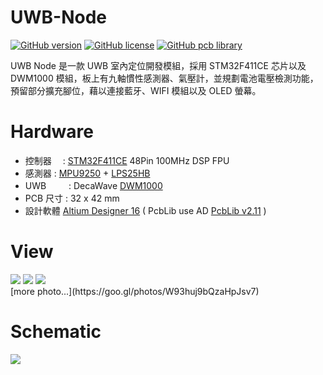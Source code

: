 UWB-Node
========
[![GitHub version](https://img.shields.io/badge/version-v1.0-brightgreen.svg)](https://github.com/KitSprout/UWB-Node)
[![GitHub license](https://img.shields.io/badge/license-%20MIT%20%2F%20CC%20BY--SA%204.0-blue.svg)](https://github.com/KitSprout/UWB-Adapter/blob/master/LICENSE)
[![GitHub pcb library](https://img.shields.io/badge/pcb%20library-%20v2.11-yellow.svg)](https://github.com/KitSprout/AltiumDesigner_PcbLibrary/releases/tag/v2.11)


UWB Node 是一款 UWB 室內定位開發模組，採用 STM32F411CE 芯片以及 DWM1000 模組，板上有九軸慣性感測器、氣壓計，並規劃電池電壓檢測功能，預留部分擴充腳位，藉以連接藍牙、WIFI 模組以及 OLED 螢幕。

Hardware
========
* 控制器　 : [STM32F411CE](http://www.st.com/web/en/catalog/mmc/FM141/SC1169/SS1577/LN1877/PF260148) 48Pin 100MHz DSP FPU
* 感測器   : [MPU9250](https://www.invensense.com/products/motion-tracking/9-axis/mpu-9250/) + [LPS25HB](http://www.st.com/content/st_com/en/products/mems-and-sensors/pressure-sensors/lps25hb.html)
* UWB 　　 : DecaWave [DWM1000](http://www.decawave.com/products/dwm1000-module)
* PCB 尺寸 : 32 x 42 mm
* 設計軟體 [Altium Designer 16](http://www.altium.com/en/products/altium-designer) ( PcbLib use AD [PcbLib v2.11](https://github.com/KitSprout/AltiumDesigner_PcbLibrary/releases/tag/v2.11) )

View
========
<img src="https://lh3.googleusercontent.com/7Pw2hs1VYsGLjtABpcFduyzJaxsVsAAvhohSY-x8XIz-WK31cFIT2X43xj-p394FAXs0iLL4Wc8royz1e4jFeHi3TARjxX5AzuuOlNrBI7QiajPAcbEBuMt77ak4K4IzaatG8WM_uOcWS6AmBGBJ-KT_Zw-iTWHCJgIPIIlmfjJvOif68xk-AD3xJUZSptwifh8aKBvMnu35YqOmgDu1c7bzXekoAAanMeD20_sLfXhT4Zh3vwmK9LmcC7urvqN1IaRK-wl6o5K-LymB_P4UbW_Z66m2u1NT90yDo92-0egTt2BG4BXXjm5GdxKQTz-7IJzjLhhJHtJWxrOO5ao6ToImAK9OSZmr12vGsJrYmf6N8YOA6vlUPkfb0bFeXyg1M8rdVAbpjH4SXkH0Ka_AXu8Iv0bsCoQ0rHnlWd1SSb1ki4iv25exyza05BcAfQrY9XK-CCB1ocp4lH8cR5_ZRQJR0R60A7IVf3xkmi0smRJTkBoC97GAlTJdXd6RmHd2VZ3mkZaGS8tBZ1TSRifELL9rqSL8AWuw8282KX_N_7mtIxMuQM4nzkpI9t-Qb5-gl0qxlwWPFqd17SYPnSWdSXP8paCOF32J4h_60bsFZ0dmQOI1=w1223-h917-no"/>
<img src="https://lh3.googleusercontent.com/SbYLdcZ7h0FxPGI4lBsNTedA9ZBeuQq0bPppfSDIG-wAagN5t5U6dmbyMbVCKdn9WW8nCj-cROBh_RXkAQPMJs9BAomTQ2w-TE1l7g6svvIr3Fs4jfBTCHie8hHsQ08FDLjE4mmSCLLyt-mBWFq3alw-vJlPqjKne6U5Qju7uqpaKY4fXs143D2f5LWlBsrcqXYQtk3LfijRtz9Sn_IE_EWGrJj0Z0_McFiSYzq2401oP5PM6lOo0MTE_gUony6QybTV7vWw5Si11aiApyJE0dlB95bZ35y2c6YnARqqZaqLyT0GdNKXWxcBjaETDxADjCEJLfeFzkSMwoflJbFz9mFkVJS2lFhpe3wgoQ1Lgv31JHaw7_Z_G6ApuGbxXnqSu3Bcm-e_j-4qUslOvohX_SSLU3hdMJKQdQEJcM2vPxq0QjSMBM0dvXEYNYL0hthqiUGv2FCG4_zqBwZ3uKx2gbTeYWiu4FB8B8hpAQH39uPaKsQrMW-SEvEKNo_wC8IFgUFmnf89ZJF9fbmuAom9x09OK452CJXqTR4-zziuNvSNQpcUGWB8UqSsoDzZiTtTzZKK6xZoOU4DM9BOxrhO0l5XV7Q8wiK5kcNxVvKldNorXGSy=w1502-h966-no"/>
<img src="https://lh3.googleusercontent.com/yfL6Q_kI0Ou3svsWRTehPvIl_Id2W6WUOrsX6MfSQMFwU1H8bDQuiFK3KFlxg_TXawHJx-cweIlqXBQ6IwmDtB1i3XGCUWwNJfQk-QSBUAciBagCx72HFDaTsmR3aIzB3K3cpMnnAvODvB8VkXcozqHi1r1V5YuYIgUn6ebkzKlTP3MuQoRcKq30YefuZYO2Y6bXg5_DKUsSXy7ftz1CAGNud8lNYlqjSg00A_AR8dauMTJoHTWLUvnTDUi2cUo1Ticv-odw5H_Ta3m0Gs38m6tweLNddYEyJHBNrmDsZEDScCtE0z27APNzOZT7EQWsQDF9jQsNe5CA-RNfwGetjxdxSk7aCyGygILkM4W8KF-m5w1oijOtTIRJpPc_l3czZoDMGg68uL3ktVCmnglX4VJW7FLKPfv9uYduffOTh4O2WSTczK0gRcTMIL09kXJyQSEpODa6j0Jkuo6zdCvnaoOpT1a3hJ7JAdlWkG3Vrck9eF1OaXHfYUvqRzGPsTYW8wxPQbus9b0CByI4yD92X6yBxw6bt6Tln8jV1xr5TQ22SHRjM5R02UoLsPucoTePwXQbXlqjv7atcuekVQClI5883OEBeIqCeCrqIZN1YfwKHM5k=w1855-h810-no"/>
<br />
[more photo...](https://goo.gl/photos/W93huj9bQzaHpJsv7)

Schematic
========
<img src="https://lh3.googleusercontent.com/_c9s5fUPP0ws6XSgjSPC8QyOcBHaIdRYKTwu9UE1_15Wp90IUHQyrbieDFd82lpufcRFu5bM-wlMdhjtihfZ9sIdDht5S62IjiPnVtzHU_ccfKQedIYL1uennMVyu7O5zc1yKRr_MU7ewd-UxwYsvxZQ01w6sh23egZCWBmCvuUXg-gfF2v1_FIpydlnbsQ9BxUtG-r-kO3x88DlxjYnGlR6I0jnHv8IphFt2rAHATIRheIO5OhtJ2IRpKPrb3H5_8t43qKEuzSvLgtk--Lzc98VN9yBdiKX6tlstigK1Q_oRB44BEH8RqWo6nuqWF4MNASAW_MWOuDk02qrbK03W9C74qZFI3Sy0Mllg3fFVteWc5JdUlH_hypUfvf3xItbXymntiivzXGdeW7ayZrssKSVovFNT_RTOwx78Y9vDzVA33ngH5hnWhlWnBga88GfHMxa67aIJX-HaZU6XeLyVlgI9UfmPPMCQaw0Pi8PVXHYGl5X4HlbOEBWUkGJWa3uZyMaFvEIhIQ2BQRCUcVSy_LgUbiZUoIh79G4jkHNiaN1Y13wM5LY4jCrjC0feePImryK2qlHYKVuhsxss_C66gGumLvV2BGmLpiEu7fQpFkgU7vv=w1243-h966-no"/>
